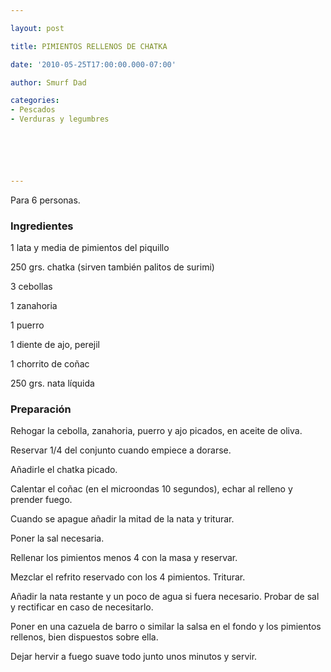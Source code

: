 ```yaml
---

layout: post

title: PIMIENTOS RELLENOS DE CHATKA

date: '2010-05-25T17:00:00.000-07:00'

author: Smurf Dad

categories:
- Pescados
- Verduras y legumbres






---
```


Para 6 personas.

<h3>Ingredientes</h3>

1 lata y media de pimientos del piquillo

250 grs. chatka (sirven también palitos de surimi)

3 cebollas

1 zanahoria

1 puerro

1 diente de ajo, perejil

1 chorrito de coñac

250 grs. nata líquida

<h3>Preparación</h3>

Rehogar la cebolla, zanahoria, puerro y ajo picados, en aceite de oliva.

Reservar 1/4 del conjunto cuando empiece a dorarse.

Añadirle el chatka picado.

Calentar el coñac (en el microondas 10 segundos), echar al relleno y prender fuego.

Cuando se apague añadir la mitad de la nata y triturar.

Poner la sal necesaria.

Rellenar los pimientos menos 4 con la masa y reservar.

Mezclar el refrito reservado con los 4 pimientos. Triturar.

Añadir la nata restante y un poco de agua si fuera necesario. Probar de sal y rectificar en caso de necesitarlo.

Poner en una cazuela de barro o similar la salsa en el fondo y los pimientos rellenos, bien dispuestos sobre ella.

Dejar hervir a fuego suave todo junto unos minutos y servir.


